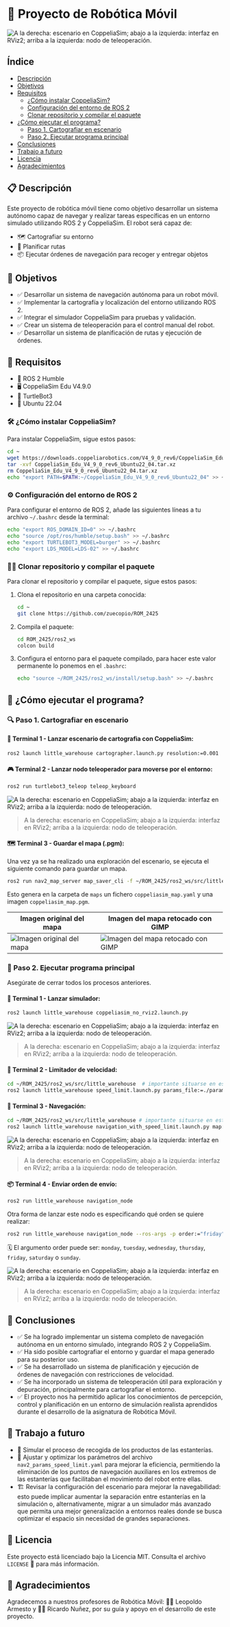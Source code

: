 # 🤖 Proyecto de Robótica Móvil

![A la derecha: escenario en CoppeliaSim; abajo a la izquierda: interfaz en RViz2; arriba a la izquierda: nodo de teleoperación.](media/cartographer.png)

## Índice

- [Descripción](#-descripción)
- [Objetivos](#-objetivos)
- [Requisitos](#-requisitos)
    - [¿Cómo instalar CoppeliaSim?](#-cómo-instalar-coppeliasim)
    - [Configuración del entorno de ROS 2](#-configuración-del-entorno-de-ros-2)
    - [Clonar repositorio y compilar el paquete](#-clonar-repositorio-y-compilar-el-paquete)
- [¿Cómo ejecutar el programa?](##-cómo-ejecutar-el-programa)
    - [Paso 1. Cartografiar en escenario](#-paso-1-cartografiar-en-escenario)
    - [Paso 2. Ejecutar programa principal](#-paso-2-ejecutar-programa-principal)
- [Conclusiones](#-conclusiones)
- [Trabajo a futuro](#-trabajo-a-futuro)
- [Licencia](#-licencia)
- [Agradecimientos](#-agradecimientos)

## 📋 Descripción

Este proyecto de robótica móvil tiene como objetivo desarrollar un sistema autónomo capaz de navegar y realizar tareas específicas en un entorno simulado utilizando ROS 2 y CoppeliaSim. 
El robot será capaz de:
- 🗺️ Cartografiar su entorno
- 📍 Planificar rutas
- 📦 Ejecutar órdenes de navegación para recoger y entregar objetos

## 🎯 Objetivos

- ✅ Desarrollar un sistema de navegación autónoma para un robot móvil.
- ✅ Implementar la cartografía y localización del entorno utilizando ROS 2.
- ✅ Integrar el simulador CoppeliaSim para pruebas y validación.
- ✅ Crear un sistema de teleoperación para el control manual del robot.
- ✅ Desarrollar un sistema de planificación de rutas y ejecución de órdenes.

## 🧰 Requisitos

- 🐢 ROS 2 Humble
- 🖥️ CoppeliaSim Edu V4.9.0
- 🤖 TurtleBot3
- 🐧 Ubuntu 22.04

### 🛠️ ¿Cómo instalar CoppeliaSim?

Para instalar CoppeliaSim, sigue estos pasos:

```bash
cd ~
wget https://downloads.coppeliarobotics.com/V4_9_0_rev6/CoppeliaSim_Edu_V4_9_0_rev6_Ubuntu22_04.tar.xz
tar -xvf CoppeliaSim_Edu_V4_9_0_rev6_Ubuntu22_04.tar.xz
rm CoppeliaSim_Edu_V4_9_0_rev6_Ubuntu22_04.tar.xz
echo "export PATH=$PATH:~/CoppeliaSim_Edu_V4_9_0_rev6_Ubuntu22_04" >> ~/.bashrc
```

### ⚙️ Configuración del entorno de ROS 2

Para configurar el entorno de ROS 2, añade las siguientes líneas a tu archivo `~/.bashrc` desde la terminal:

```bash
echo "export ROS_DOMAIN_ID=0" >> ~/.bashrc
echo "source /opt/ros/humble/setup.bash" >> ~/.bashrc
echo "export TURTLEBOT3_MODEL=burger" >> ~/.bashrc
echo "export LDS_MODEL=LDS-02" >> ~/.bashrc
```

### 👩‍💻 Clonar repositorio y compilar el paquete

Para clonar el repositorio y compilar el paquete, sigue estos pasos:

1. Clona el repositorio en una carpeta conocida:

    ```bash
    cd ~
    git clone https://github.com/zuecopio/ROM_2425
    ```

2. Compila el paquete:

    ```bash
    cd ROM_2425/ros2_ws
    colcon build
    ```

3. Configura el entorno para el paquete compilado, para hacer este valor permanente lo ponemos en el `.bashrc`:

    ```bash
    echo "source ~/ROM_2425/ros2_ws/install/setup.bash" >> ~/.bashrc
    ```

## 🚀 ¿Cómo ejecutar el programa?

### 🔍 Paso 1. Cartografiar en escenario

#### 🧭 Terminal 1 - Lanzar escenario de cartografia con CoppeliaSim:

```bash
ros2 launch little_warehouse cartographer.launch.py resolution:=0.001
```

#### 🎮 Terminal 2 - Lanzar nodo teleoperador para moverse por el entorno:

```bash
ros2 run turtlebot3_teleop teleop_keyboard
```

![A la derecha: escenario en CoppeliaSim; abajo a la izquierda: interfaz en RViz2; arriba a la izquierda: nodo de teleoperación.](media/cartographer.png)

> A la derecha: escenario en CoppeliaSim; abajo a la izquierda: interfaz en RViz2; arriba a la izquierda: nodo de teleoperación.

#### 🗺️ Terminal 3 - Guardar el mapa (.pgm):

Una vez ya se ha realizado una exploración del escenario, se ejecuta el siguiente comando para guardar un mapa.

```bash
ros2 run nav2_map_server map_saver_cli -f ~/ROM_2425/ros2_ws/src/little_warehouse/maps/coppeliasim_map
```

Esto genera en la carpeta de `maps` un fichero `coppeliasim_map.yaml` y una imagen `coppeliasim_map.pgm`.

|   Imagen original del mapa   |    Imagen del mapa retocado con GIMP   |
|------------------------------|----------------------------------------|
| ![Imagen original del mapa](./media/coppeliasim_map.png) | ![Imagen del mapa retocado con GIMP](./media/coppeliasim_map_improved.png) |


### 🧠 Paso 2. Ejecutar programa principal

Asegúrate de cerrar todos los procesos anteriores.

#### 🧪 Terminal 1 - Lanzar simulador:

```bash
ros2 launch little_warehouse coppeliasim_no_rviz2.launch.py
```

![A la derecha: escenario en CoppeliaSim; abajo a la izquierda: interfaz en RViz2; arriba a la izquierda: nodo de teleoperación.](media/cartographer.png)

> A la derecha: escenario en CoppeliaSim; abajo a la izquierda: interfaz en RViz2; arriba a la izquierda: nodo de teleoperación.


#### 🛑 Terminal 2 - Limitador de velocidad:

```bash
cd ~/ROM_2425/ros2_ws/src/little_warehouse  # importante situarse en esta carpeta
ros2 launch little_warehouse speed_limit.launch.py params_file:=./params/speed_params.yaml mask:=./maps/speed_mask_coppeliasim_map.yaml
```

#### 🧭 Terminal 3 - Navegación:

```bash
cd ~/ROM_2425/ros2_ws/src/little_warehouse # importante situarse en esta carpeta
ros2 launch little_warehouse navigation_with_speed_limit.launch.py map:=./maps/coppeliasim_map.yaml params_file:=./params/nav2_params_speed_limit.yaml
```

![A la derecha: escenario en CoppeliaSim; abajo a la izquierda: interfaz en RViz2; arriba a la izquierda: nodo de teleoperación.](media/cartographer.png)

> A la derecha: escenario en CoppeliaSim; abajo a la izquierda: interfaz en RViz2; arriba a la izquierda: nodo de teleoperación.

#### 📦 Terminal 4 - Enviar orden de envío:

```bash
ros2 run little_warehouse navigation_node
```

Otra forma de lanzar este nodo es especificando qué orden se quiere realizar:

```bash
ros2 run little_warehouse navigation_node --ros-args -p order:="friday"
```

🗓️ El argumento order puede ser: `monday`, `tuesday`, `wednesday`, `thursday`, `friday`, `saturday` o `sunday`.

![A la derecha: escenario en CoppeliaSim; abajo a la izquierda: interfaz en RViz2; arriba a la izquierda: nodo de teleoperación.](media/cartographer.png)

> A la derecha: escenario en CoppeliaSim; abajo a la izquierda: interfaz en RViz2; arriba a la izquierda: nodo de teleoperación.

## 📌 Conclusiones

- ✅ Se ha logrado implementar un sistema completo de navegación autónoma en un entorno simulado, integrando ROS 2 y CoppeliaSim.
- ✅ Ha sido posible cartografiar el entorno y guardar el mapa generado para su posterior uso.
- ✅ Se ha desarrollado un sistema de planificación y ejecución de órdenes de navegación con restricciones de velocidad.
- ✅ Se ha incorporado un sistema de teleoperación útil para exploración y depuración, principalmente para cartografiar el entorno.
- ✅ El proyecto nos ha permitido aplicar los conocimientos de percepción, control y planificación en un entorno de simulación realista aprendidos durante el desarrollo de la asignatura de Robótica Móvil.

## 🌱 Trabajo a futuro

- 🔧 Simular el proceso de recogida de los productos de las estanterías.
- 🧭 Ajustar y optimizar los parámetros del archivo `nav2_params_speed_limit.yaml` para mejorar la eficiencia, permitiendo la eliminación de los puntos de navegación auxiliares en los extremos de las estanterías que facilitaban el movimiento del robot entre ellas.
- 🏗️ Revisar la configuración del escenario para mejorar la navegabilidad: esto puede implicar aumentar la separación entre estanterías en la simulación o, alternativamente, migrar a un simulador más avanzado que permita una mejor generalización a entornos reales donde se busca optimizar el espacio sin necesidad de grandes separaciones.

## 📄 Licencia

Este proyecto está licenciado bajo la Licencia MIT. 
Consulta el archivo `LICENSE` 📜 para más información.

## 🙏 Agradecimientos

Agradecemos a nuestros profesores de Robótica Móvil: 👨‍🏫 Leopoldo Armesto y 👨‍🏫 Ricardo Nuñez, por su guía y apoyo en el desarrollo de este proyecto.

